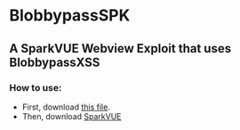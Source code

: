 # BlobbypassSPK
## A SparkVUE Webview Exploit that uses BlobbypassXSS

### How to use:
* First, download [this file](tinyurl.com/BIobbypassSPK-2).
* Then, download [SparkVUE](https://chromewebstore.google.com/detail/sparkvue/iimbdmgkimpbhimdjnmiffmeefbppijo?hl=en-US)
